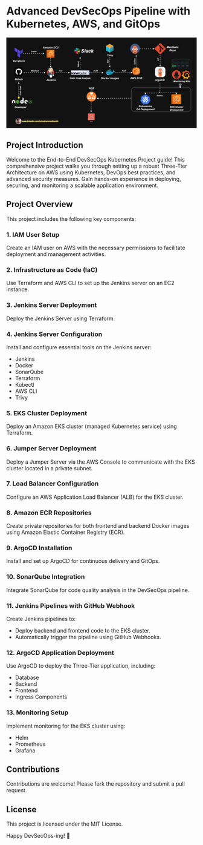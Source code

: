 # Advanced DevSecOps Pipeline with Kubernetes, AWS, and GitOps

![Three-Tier Architecture](https://raw.githubusercontent.com/Bazith1/Three-Tier-Project/main/Three-Tier---yellow.gif "Three-Tier Architecture Demo")


## Project Introduction
Welcome to the End-to-End DevSecOps Kubernetes Project guide! This comprehensive project walks you through setting up a robust Three-Tier Architecture on AWS using Kubernetes, DevOps best practices, and advanced security measures. Gain hands-on experience in deploying, securing, and monitoring a scalable application environment.

## Project Overview
This project includes the following key components:

### 1. IAM User Setup
Create an IAM user on AWS with the necessary permissions to facilitate deployment and management activities.

### 2. Infrastructure as Code (IaC)
Use Terraform and AWS CLI to set up the Jenkins server on an EC2 instance.

### 3. Jenkins Server Deployment
Deploy the Jenkins Server using Terraform.

### 4. Jenkins Server Configuration
Install and configure essential tools on the Jenkins server:
- Jenkins
- Docker
- SonarQube
- Terraform
- Kubectl
- AWS CLI
- Trivy

### 5. EKS Cluster Deployment
Deploy an Amazon EKS cluster (managed Kubernetes service) using Terraform.

### 6. Jumper Server Deployment
Deploy a Jumper Server via the AWS Console to communicate with the EKS cluster located in a private subnet.

### 7. Load Balancer Configuration
Configure an AWS Application Load Balancer (ALB) for the EKS cluster.

### 8. Amazon ECR Repositories
Create private repositories for both frontend and backend Docker images using Amazon Elastic Container Registry (ECR).

### 9. ArgoCD Installation
Install and set up ArgoCD for continuous delivery and GitOps.

### 10. SonarQube Integration
Integrate SonarQube for code quality analysis in the DevSecOps pipeline.

### 11. Jenkins Pipelines with GitHub Webhook
Create Jenkins pipelines to:
- Deploy backend and frontend code to the EKS cluster.
- Automatically trigger the pipeline using GitHub Webhooks.

### 12. ArgoCD Application Deployment
Use ArgoCD to deploy the Three-Tier application, including:
- Database
- Backend
- Frontend
- Ingress Components

### 13. Monitoring Setup
Implement monitoring for the EKS cluster using:
- Helm
- Prometheus
- Grafana


## Contributions
Contributions are welcome! Please fork the repository and submit a pull request.

## License
This project is licensed under the MIT License.

Happy DevSecOps-ing! 🚀
